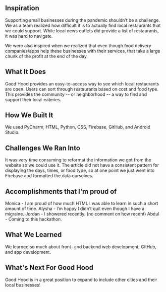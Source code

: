 ## Inspiration
Supporting small businesses during the pandemic shouldn’t be a challenge. We as a team realized how difficult it is to actually find local restaurants that we could support. While local news outlets did provide a list of restaurants, it was hard to navigate.

We were also inspired when we realized that even though food delivery companies/apps help these businesses with their services, that take a large chunk of the profit at the end of the day.

## What It Does
Good Hood provides an easy-to-access way to see which local restaurants are open. Users can sort through restaurants based on cost and food type. This provides the community -- or neighborhood -- a way to find and support their local eateries.

## How We Built It
We used PyCharm, HTML, Python, CSS, Firebase, GitHub, and Android Studio.

## Challenges We Ran Into
It was very time consuming to reformat the information we got from the website so we could use it. The article did not have a consistent pattern for displaying the days, times, or food type, so at one point we just went into Firebase and formatted the data ourselves.

## Accomplishments that I'm proud of
Monica - I am proud of how much HTML I was able to learn in such a short amount of time.
Alysha - I’m happy I didn’t quit even though I have a migraine.
Jordan - I showered recently. (no comment on how recent)
Abdul - Coming to this hackathon.

## What We Learned
We learned so much about front- and backend web development, GitHub, and app development.

## What's Next For Good Hood
Good Hood is in a great position to expand to include other cities and their local businesses!
